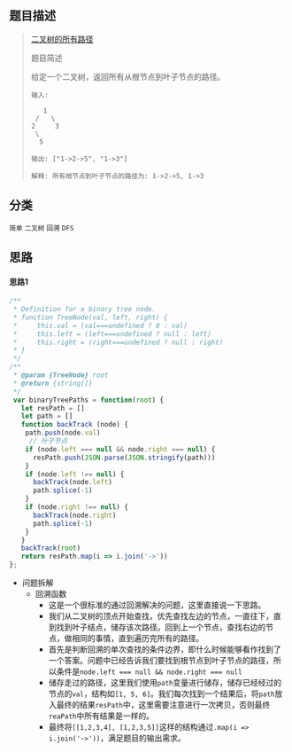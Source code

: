 ## 题目描述

> [二叉树的所有路径](https://leetcode-cn.com/problems/binary-tree-paths/)
>
> 题目简述
>
> 给定一个二叉树，返回所有从根节点到叶子节点的路径。
>
>```
>输入:
>
>    1
>  /   \
> 2     3
>  \
>   5
>
>输出: ["1->2->5", "1->3"]
>
>解释: 所有根节点到叶子节点的路径为: 1->2->5, 1->3
>
>```
## 分类

`简单` `二叉树` `回溯` `DFS`

## 思路

#### 思路1
```javascript
/**
 * Definition for a binary tree node.
 * function TreeNode(val, left, right) {
 *     this.val = (val===undefined ? 0 : val)
 *     this.left = (left===undefined ? null : left)
 *     this.right = (right===undefined ? null : right)
 * }
 */
/**
 * @param {TreeNode} root
 * @return {string[]}
 */
 var binaryTreePaths = function(root) {
   let resPath = []
   let path = []
   function backTrack (node) {
    path.push(node.val)
     // 叶子节点
    if (node.left === null && node.right === null) {
      resPath.push(JSON.parse(JSON.stringify(path)))
    }
    if (node.left !== null) {
      backTrack(node.left)
      path.splice(-1)
    }
    if (node.right !== null) {
      backTrack(node.right)
      path.splice(-1)
    }
   }
   backTrack(root)
   return resPath.map(i => i.join('->'))
};
```

- 问题拆解
  - 回溯函数
    - 这是一个很标准的通过回溯解决的问题，这里直接说一下思路。
    - 我们从二叉树的顶点开始查找，优先查找左边的节点，一直往下，直到找到叶子结点，储存该次路径。回到上一个节点，查找右边的节点，做相同的事情，直到遍历完所有的路径。
    - 首先是判断回溯的单次查找的条件边界，即什么时候能够看作找到了一个答案。问题中已经告诉我们要找到根节点到叶子节点的路径，所以条件是`node.left === null && node.right === null`
    - 储存走过的路径，这里我们使用`path`变量进行储存，储存已经经过的节点的`val`，结构如`[1, 5, 6]`。我们每次找到一个结果后，将`path`放入最终的结果`resPath`中，这里需要注意进行一次拷贝，否则最终`reaPath`中所有结果是一样的。
    - 最终将`[[1,2,3,4], [1,2,3,5]]`这样的结构通过`.map(i => i.join('->'))`，满足题目的输出需求。
